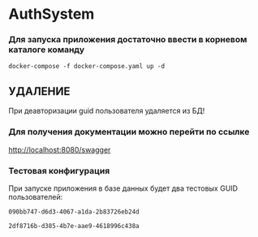 # AuthSystem

### Для запуска приложения достаточно ввести в корневом каталоге команду
```
docker-compose -f docker-compose.yaml up -d
```

## УДАЛЕНИЕ
При деавторизации guid пользователя удаляется из БД!

### Для получения документации можно перейти по ссылке
[http://localhost:8080/swagger](http://localhost:8080/swagger)

### Тестовая конфигурация
При запуске приложения в базе данных будет два тестовых GUID пользователей:
```
090bb747-d6d3-4067-a1da-2b83726eb24d
```
```
2df8716b-d385-4b7e-aae9-4618996c438a
```


